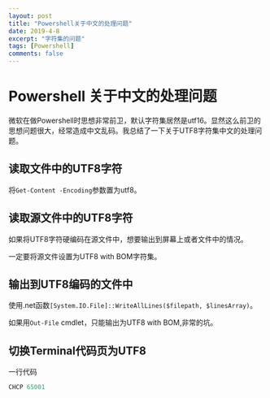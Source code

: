 ```yaml
---
layout: post
title: "Powershell关于中文的处理问题"
date: 2019-4-8
excerpt: "字符集的问题"
tags: [Powershell]
comments: false
---
```


# Powershell 关于中文的处理问题

微软在做Powershell时思想非常前卫，默认字符集居然是utf16。显然这么前卫的思想问题很大，经常造成中文乱码。我总结了一下关于UTF8字符集中文的处理问题。

## 读取文件中的UTF8字符

将`Get-Content -Encoding`参数置为utf8。

## 读取源文件中的UTF8字符

如果将UTF8字符硬编码在源文件中，想要输出到屏幕上或者文件中的情况。

一定要将源文件设置为UTF8 with BOM字符集。

## 输出到UTF8编码的文件中

使用.net函数`[System.IO.File]::WriteAllLines($filepath, $linesArray)`。

如果用`Out-File` cmdlet，只能输出为UTF8 with BOM,非常的坑。

## 切换Terminal代码页为UTF8

一行代码

```powershell
CHCP 65001
```



